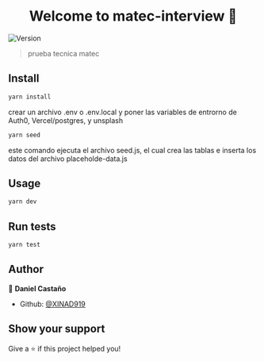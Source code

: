 <h1 align="center">Welcome to matec-interview 👋</h1>
<p>
  <img alt="Version" src="https://img.shields.io/badge/version-0.1.0-blue.svg?cacheSeconds=2592000" />
</p>

> prueba tecnica matec

## Install

```sh
yarn install
```
crear un archivo .env o .env.local y poner las variables de entrorno de Auth0, Vercel/postgres, y unsplash

```sh
yarn seed
```

este comando ejecuta el archivo seed.js, el cual crea las tablas e inserta los datos del archivo placeholde-data.js

## Usage

```sh
yarn dev
```

## Run tests

```sh
yarn test
```

## Author

👤 **Daniel Castaño**

* Github: [@XINAD919](https://github.com/XINAD919)

## Show your support

Give a ⭐️ if this project helped you!
